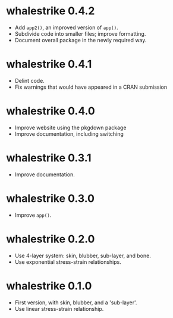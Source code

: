 # whalestrike 0.4.2

* Add `app2()`, an improved version of `app()`.
* Subdivide code into smaller files; improve formatting.
* Document overall package in the newly required way.

# whalestrike 0.4.1

* Delint code.
* Fix warnings that would have appeared in a CRAN submission

# whalestrike 0.4.0

* Improve website using the pkgdown package
* Improve documentation, including switching

# whalestrike 0.3.1

* Improve documentation.

# whalestrike 0.3.0

* Improve `app()`.

# whalestrike 0.2.0

* Use 4-layer system: skin, blubber, sub-layer, and bone.
* Use exponential stress-strain relationships.

# whalestrike 0.1.0

* First version, with skin, blubber, and a 'sub-layer'.
* Use linear stress-strain relationship.
